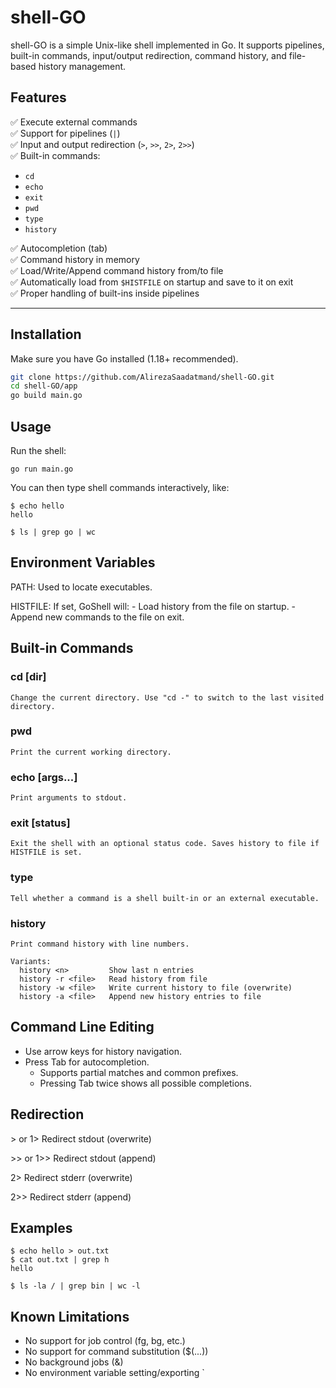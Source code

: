 # shell-GO

shell-GO is a simple Unix-like shell implemented in Go. It supports pipelines, built-in commands, input/output redirection, command history, and file-based history management.

## Features

✅ Execute external commands  
✅ Support for pipelines (`|`)  
✅ Input and output redirection (`>`, `>>`, `2>`, `2>>`)  
✅ Built-in commands:
- `cd`
- `echo`
- `exit`
- `pwd`
- `type`
- `history`

✅ Autocompletion (tab)  
✅ Command history in memory  
✅ Load/Write/Append command history from/to file  
✅ Automatically load from `$HISTFILE` on startup and save to it on exit  
✅ Proper handling of built-ins inside pipelines  

---

## Installation

Make sure you have Go installed (1.18+ recommended).

```bash
git clone https://github.com/AlirezaSaadatmand/shell-GO.git
cd shell-GO/app
go build main.go
```

Usage
-----
Run the shell:

    go run main.go

You can then type shell commands interactively, like:

    $ echo hello
    hello

    $ ls | grep go | wc


Environment Variables
---------------------
PATH:
    Used to locate executables.

HISTFILE:
    If set, GoShell will:
    - Load history from the file on startup.
    - Append new commands to the file on exit.


Built-in Commands
-----------------

### cd [dir]
    Change the current directory. Use "cd -" to switch to the last visited directory.

### pwd
    Print the current working directory.

### echo [args...]
    Print arguments to stdout.

### exit [status]
    Exit the shell with an optional status code. Saves history to file if HISTFILE is set.

### type <command>
    Tell whether a command is a shell built-in or an external executable.

### history
    Print command history with line numbers.

    Variants:
      history <n>         Show last n entries
      history -r <file>   Read history from file
      history -w <file>   Write current history to file (overwrite)
      history -a <file>   Append new history entries to file


Command Line Editing
--------------------
- Use arrow keys for history navigation.
- Press Tab for autocompletion.
    - Supports partial matches and common prefixes.
    - Pressing Tab twice shows all possible completions.


Redirection
-----------
\> or 1>      Redirect stdout (overwrite)

\>> or 1>>    Redirect stdout (append)

2>           Redirect stderr (overwrite)

2>>          Redirect stderr (append)


Examples
--------
    $ echo hello > out.txt
    $ cat out.txt | grep h
    hello

    $ ls -la / | grep bin | wc -l


Known Limitations
-----------------
- No support for job control (fg, bg, etc.)
- No support for command substitution ($(...))
- No background jobs (&)
- No environment variable setting/exporting
`